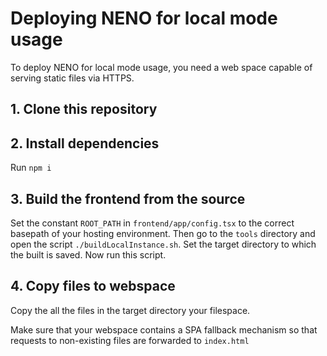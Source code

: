 # Deploying NENO for local mode usage

To deploy NENO for local mode usage, you need a web space capable of serving
static files via HTTPS.

## 1. Clone this repository

## 2. Install dependencies
Run `npm i`

## 3. Build the frontend from the source

Set the constant `ROOT_PATH` in `frontend/app/config.tsx` to the correct basepath
of your hosting environment. Then go to the `tools` directory and open the script
`./buildLocalInstance.sh`. Set the target directory to which the built is saved.
Now run this script.

## 4. Copy files to webspace

Copy the all the files in the target directory your filespace.

Make sure that your webspace contains a SPA fallback mechanism so that requests
to non-existing files are forwarded to `index.html`